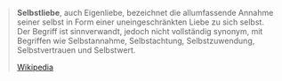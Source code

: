 > **Selbstliebe**, auch Eigenliebe, bezeichnet die allumfassende Annahme seiner selbst in Form einer uneingeschränkten Liebe zu sich selbst. Der Begriff ist sinnverwandt, jedoch nicht vollständig synonym, mit Begriffen wie Selbstannahme, Selbstachtung, Selbstzuwendung, Selbstvertrauen und Selbstwert.
>
> [Wikipedia](https://de.wikipedia.org/wiki/Selbstliebe)